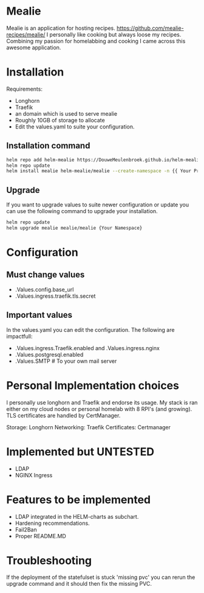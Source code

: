 # Mealie
Mealie is an application for hosting recipes. https://github.com/mealie-recipes/mealie/
I personally like cooking but always  loose my recipes. Combining my passion for homelabbing and cooking I came across this awesome application.

# Installation
Requirements:
- Longhorn 
- Traefik
- an domain which is used to serve mealie
- Roughly 10GB of storage to allocate
- Edit the values.yaml to suite your configuration.

## Installation command
```bash
helm repo add helm-mealie https://DouweMeulenbroek.github.io/helm-mealie
helm repo update
helm install mealie helm-mealie/mealie --create-namespace -n {{ Your Prefered Namespace }}
```

## Upgrade
If you want to upgrade values to suite newer configuration or update you can use the following command to upgrade your installation.
```bash
helm repo update
helm upgrade mealie mealie/mealie {Your Namespace}
```

# Configuration
## Must change values
- .Values.config.base_url
- .Values.ingress.traefik.tls.secret
## Important values
In the values.yaml you can edit the configuration. 
The following are impactfull:
- .Values.ingress.Traefik.enabled and .Values.ingress.nginx
- .Values.postgresql.enabled 
- .Values.SMTP # To your own mail server

# Personal Implementation choices
I personally use longhorn and Traefik and endorse its usage.
My stack is ran either on my cloud nodes or personal homelab with 8 RPI's (and growing).
TLS certificates are handled by CertManager. 

Storage: Longhorn
Networking: Traefik
Certificates: Certmanager

# Implemented but UNTESTED
- LDAP
- NGINX Ingress

# Features to be implemented
- LDAP integrated in the HELM-charts as subchart.
- Hardening recommendations.
- Fail2Ban
- Proper README.MD

# Troubleshooting
If the deployment of the statefulset is stuck 'missing pvc' you can rerun the upgrade command and it should then fix the missing PVC.
